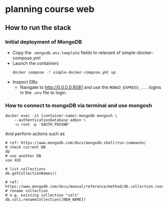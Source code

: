 # planning course web

## How to run the stack

### Initial deployment of MongoDB

* Copy the `.mongodb.env.template` fields to relevant of simple-docker-compose.yml 
* Launch the containers
    ```bash
    docker compose -f simple-docker-compose.yml up
    ```
* Inspect DBs
    * Navigate to http://0.0.0.0:8081 and use the `MONGO_EXPRESS_...` logins in the `.env` file to login

### How to connect to mongoDB via terminal and use mongosh

```
docker exec -it [container-name]-mongodb mongosh \
    --authenticationDatabase admin \
    -u root -p '$AUTH_PASSWD'
```

And perform actions such as
```
# ref: https://www.mongodb.com/docs/mongodb-shell/run-commands/
# check current DB
db
# use another DB
use XXX

# list collections
db.getCollectionNames()

# ref: https://www.mongodb.com/docs/manual/reference/method/db.collection.renameCollection/
# rename collection
# e.g. existing collection "col1"
db.col1.renameCollection([NEW_NAME])
```